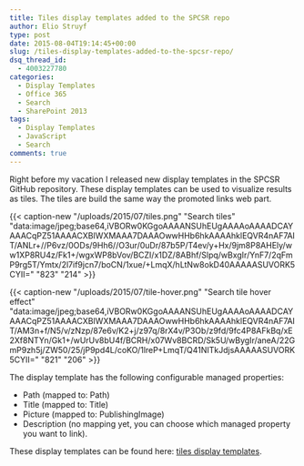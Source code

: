 ```yaml
---
title: Tiles display templates added to the SPCSR repo
author: Elio Struyf
type: post
date: 2015-08-04T19:14:45+00:00
slug: /tiles-display-templates-added-to-the-spcsr-repo/
dsq_thread_id:
  - 4003227780
categories:
  - Display Templates
  - Office 365
  - Search
  - SharePoint 2013
tags:
  - Display Templates
  - JavaScript
  - Search
comments: true
---
```


Right before my vacation I released new display templates in the SPCSR GitHub repository. These display templates can be used to visualize results as tiles. The tiles are build the same way the promoted links web part.

{{< caption-new "/uploads/2015/07/tiles.png" "Search tiles"  "data:image/jpeg;base64,iVBORw0KGgoAAAANSUhEUgAAAAoAAAADCAYAAACqPZ51AAAACXBIWXMAAA7DAAAOwwHHb6hkAAAAhklEQVR4nAF7AIT/ANLr+//P6vz/0ODs/9Hh6//O3ur/0uDr/87b5P/T4ev/y+Hx/9jm8P8AHEly/ww1XP8RU4z/Fk1+/wgxWP8bVov/BCZI/x1DZ/8ABhf/Slpq/wBxgIr/YnF7/2qFmP9rg5T/Ymtx/2l7if9jcn7/boCN/1xue/+LmqX/hLtNw8okD40AAAAASUVORK5CYII=" "823" "214" >}}

{{< caption-new "/uploads/2015/07/tile-hover.png" "Search tile hover effect"  "data:image/jpeg;base64,iVBORw0KGgoAAAANSUhEUgAAAAoAAAADCAYAAACqPZ51AAAACXBIWXMAAA7DAAAOwwHHb6hkAAAAhklEQVR4nAF7AIT/AM3n+f/N5/v/zNzp/87e6v/K2+j/z97q/8rX4v/P3Ob/z9fd/9fc4P8AFkBq/xE2Xf8NTYn/Gk1+/wUrUv8bU4f/BCRH/x07Wv8BCRD/Sk5U/wBygIr/aneA/22GmP9zh5j/ZW50/25/jP9pd4L/coKO/1lreP+LmqT/Q41NITkJdjsAAAAASUVORK5CYII=" "821" "206" >}}

The display template has the following configurable managed properties:

*   Path (mapped to: Path)
*   Title (mapped to: Title)
*   Picture (mapped to: PublishingImage)
*   Description (no mapping yet, you can choose which managed property you want to link).

These display templates can be found here: [tiles display templates](https://github.com/SPCSR/DisplayTemplates/tree/master/Search%20Display%20Templates/Tiles%20templates).
